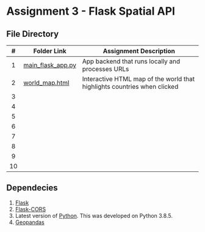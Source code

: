 # Assignment 3 - Flask Spatial API

## File Directory

|   #   | Folder Link | Assignment Description |
| :---: | ----------- | ---------------------- |
|   1    | [main_flask_app.py](main_flask_app.py) | App backend that runs locally and processes URLs |
|   2    | [world_map.html](world_map.html) | Interactive HTML map of the world that highlights countries when clicked |
|   3    |             |                        |
|   4    |             |                        |
|   5    |             |                        |
|   6    |             |                        |
|   7    |             |                        |
|   8    |             |                        |
|   9    |             |                        |
|   10   |             |                        |

## Dependecies

1. [Flask](https://flask.palletsprojects.com/en/1.1.x/installation/#install-flask)
2. [Flask-CORS](https://flask-cors.readthedocs.io/en/latest/)
3. Latest version of [Python](https://www.python.org/downloads/). This was developed on Python 3.8.5.
4. [Geopandas](https://geopandas.org/install.html#installing-with-pip)
